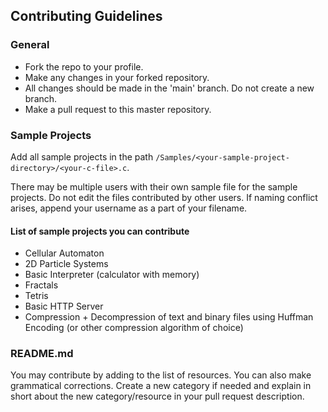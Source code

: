 ## Contributing Guidelines

### General

* Fork the repo to your profile.
* Make any changes in your forked repository.
* All changes should be made in the 'main' branch. Do not create a new branch.
* Make a pull request to this master repository.

### Sample Projects

Add all sample projects in the path 
`/Samples/<your-sample-project-directory>/<your-c-file>.c`.

There may be multiple users with their own sample file for the 
sample projects. Do not edit the files contributed by other users.
If naming conflict arises, append your username as a part of your 
filename.

#### List of sample projects you can contribute

- Cellular Automaton 
- 2D Particle Systems
- Basic Interpreter (calculator with memory)
- Fractals
- Tetris
- Basic HTTP Server
- Compression + Decompression of text and binary files using Huffman Encoding (or other compression algorithm of choice)

### README.md

You may contribute by adding to the list of resources. You can also
make grammatical corrections. Create a new category if needed and 
explain in short about the new category/resource in your pull 
request description.

